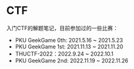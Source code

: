 # CTF
入门CTF的解题笔记，目前参加过的一些比赛：

- PKU GeekGame 0th: 2021.5.16 ~ 2021.5.23
- PKU GeekGame 1st: 2021.11.13 ~ 2021.11.20
- THUCTF-2022：2022.9.24 ~ 2022.10.1
- PKU GeekGame 2nd: 2022.11.19 ~ 2022.11.26
